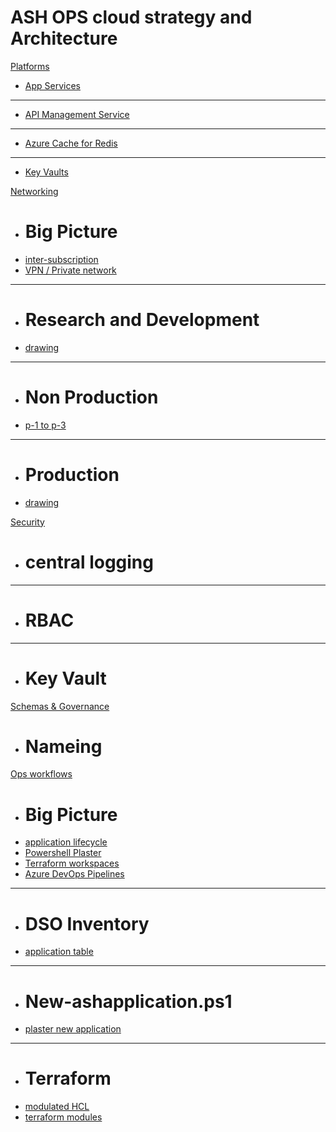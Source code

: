 # ASH OPS cloud strategy and Architecture

[Platforms]()

  * [App Services](app.md)
  - - - -
  * [API Management Service](apim.md)
  - - - -
  * [Azure Cache for Redis](redis.md)
  - - - -
  * [Key Vaults](Keyvault.md)

[Networking]()

  * # Big Picture
  * [inter-subscription](big1.md)
  * [VPN / Private network](big2.md)
  - - - -
  * # Research and Development
  * [drawing](rnd1.md)
  - - - -
  * # Non Production
  * [p-1 to p-3](nonprod1.md)
  - - - -
  * # Production
  * [drawing](prod1.md)

[Security]()

  * # central logging
  - - - -
  * # RBAC
  - - - -
  * # Key Vault

[Schemas & Governance]()

  * # Nameing

[Ops workflows]()

  * # Big Picture
  * [application lifecycle](.md)
  * [Powershell Plaster](.md)
  * [Terraform workspaces](.md)
  * [Azure DevOps Pipelines](.md)
  - - - -
  * # DSO Inventory
  * [application table](.md)
  - - - -
  * # New-ashapplication.ps1
  * [plaster new application](.md)
  - - - -
  * # Terraform 
  * [modulated HCL](.md)
  * [terraform modules](tfmodules.md)
  